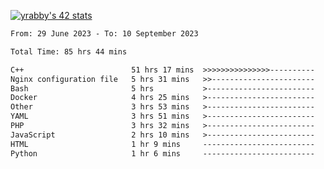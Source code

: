 
[![yrabby's 42 stats](https://badge42.vercel.app/api/v2/cljfd5ku6003508mg283uc00s/stats?cursusId=21&coalitionId=64)](https://github.com/JaeSeoKim/badge42)

<!--START_SECTION:waka-->

```txt
From: 29 June 2023 - To: 10 September 2023

Total Time: 85 hrs 44 mins

C++                        51 hrs 17 mins  >>>>>>>>>>>>>>>----------   59.82 %
Nginx configuration file   5 hrs 31 mins   >>-----------------------   06.45 %
Bash                       5 hrs           >------------------------   05.85 %
Docker                     4 hrs 25 mins   >------------------------   05.17 %
Other                      3 hrs 53 mins   >------------------------   04.54 %
YAML                       3 hrs 51 mins   >------------------------   04.49 %
PHP                        3 hrs 32 mins   >------------------------   04.12 %
JavaScript                 2 hrs 10 mins   >------------------------   02.54 %
HTML                       1 hr 9 mins     -------------------------   01.35 %
Python                     1 hr 6 mins     -------------------------   01.29 %
```

<!--END_SECTION:waka-->